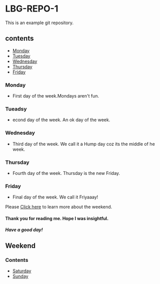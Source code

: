# LBG-REPO-1
This is an example git repository.
## contents
* [Monday](#monday)
* [Tuesday](#tuesday)
* [Wednesday](#wednesday)
* [Thursday](#thursday)
* [Friday](#friday)


### Monday
* First day of the week.Mondays aren't fun.

### Tueadsy
* econd day of the week. An ok day of the week.

### Wednesday
* Third day of the week. We call it a Hump day coz its the middle of he week.

### Thursday
* Fourth day of the week. Thursday is the new Friday.

### Friday
* Final day of the week. We call it Friyaaay!

Please [Click here](#weekend) to learn more about the weekend.

#### Thank you for reading me. Hope I was insightful.


##### Have a good day!

## Weekend

### Contents
* [Saturday](#saturday)
* [Sunday](#sunday)
 


